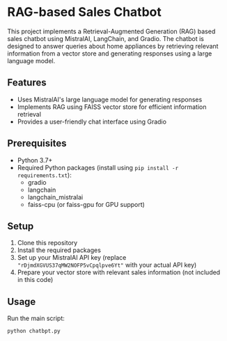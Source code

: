# RAG-based Sales Chatbot

This project implements a Retrieval-Augmented Generation (RAG) based sales chatbot using MistralAI, LangChain, and Gradio. The chatbot is designed to answer queries about home appliances by retrieving relevant information from a vector store and generating responses using a large language model.

## Features

- Uses MistralAI's large language model for generating responses
- Implements RAG using FAISS vector store for efficient information retrieval
- Provides a user-friendly chat interface using Gradio

## Prerequisites

- Python 3.7+
- Required Python packages (install using `pip install -r requirements.txt`):
  - gradio
  - langchain
  - langchain_mistralai
  - faiss-cpu (or faiss-gpu for GPU support)

## Setup

1. Clone this repository
2. Install the required packages
3. Set up your MistralAI API key (replace `"rDjmdXGVUS37qMW2NOFP5vCpqlpve6Yt"` with your actual API key)
4. Prepare your vector store with relevant sales information (not included in this code)

## Usage

Run the main script:

```python
python chatbpt.py
```
